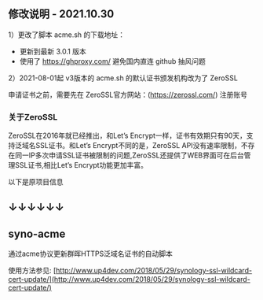 ## 修改说明 - 2021.10.30


1）更改了脚本 acme.sh 的下载地址：
+ 更新到最新 3.0.1 版本
+ 使用了 https://ghproxy.com/ 避免国内直连 github 抽风问题

2）2021-08-01起 v3版本的 acme.sh 的默认证书颁发机构改为了 ZeroSSL

申请证书之前，需要先在 ZeroSSL官方网站：(https://zerossl.com/) 注册账号


### 关于ZeroSSL
ZeroSSL在2016年就已经推出，和Let’s Encrypt一样，证书有效期只有90天，支持泛域名SSL证书。和Let’s Encrypt不同的是，ZeroSSL API没有速率限制，不存在同一IP多次申请SSL证书被限制的问题,ZeroSSL还提供了WEB界面可在后台管理SSL证书,相比Let’s Encrypt功能更加丰富。

以下是原项目信息

↓↓↓↓↓↓
---

## syno-acme
通过acme协议更新群晖HTTPS泛域名证书的自动脚本

使用方法参见: [http://www.up4dev.com/2018/05/29/synology-ssl-wildcard-cert-update/](http://www.up4dev.com/2018/05/29/synology-ssl-wildcard-cert-update/)
